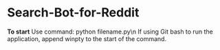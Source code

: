 # Search-Bot-for-Reddit
**To start**
Use command: python filename.py\n
If using Git bash to run the application, append winpty to the start of the command.
